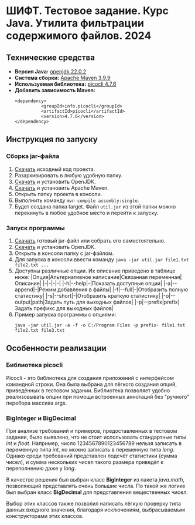 # ШИФТ. Тестовое задание. Курс Java. Утилита фильтрации содержимого файлов. 2024

## Технические средства
- **Версия Java:** [openjdk 22.0.2](https://openjdk.org/)
- **Система сборки:** [Apache Maven 3.9.9](https://maven.apache.org/index.html)
- **Используемая библиотека:** [picocli 4.7.6](https://picocli.info/)
- **Добавить зависимость Maven:**
  ```
  <dependency>
            <groupId>info.picocli</groupId>
            <artifactId>picocli</artifactId>
            <version>4.7.6</version>
  </dependency>
  ```
## Инструкция по запуску
### Сборка jar-файла
1. [Скачать](https://github.com/bluzord/TestTaskCFT/archive/refs/tags/release.zip) исходный код проекта.
3. Разархивировать в любую удобную папку.
4. [Скачать](https://jdk.java.net/22/) и установить OpenJDK.
5. [Скачать](https://maven.apache.org/download.cgi) и установить Apache Maven.
6. Открыть папку проекта в консоли.
7. Выполнить команду ```mvn compile assembly:single```.
8. Будет создана папка target. Файл ```util.jar``` из этой папки можно перекинуть в любое удобное место и перейти к запуску.

### Запуск программы
1. [Скачать](https://github.com/bluzord/TestTaskCFT/releases/download/release/util.jar) готовый jar-файл или собрать его самостоятельно.
2. [Скачать](https://jdk.java.net/22/) и установить OpenJDK.
4. Открыть в консоли папку с jar-файлом.
5. Для запуска в консоли ввести команду `java -jar util.jar file1.txt file2.txt ...`
6. Доступны различные опции. Их описание приведено в таблице ниже:
   |Опция|Альтернативное написание|Связанная переменная|Описание|
   |-|-|-|-|
   |-h|--help|-|Показать доступные опции|
   |-a|--append|-|Режим добавления в файлы|
   |-f|--full|-|Отобразить полную статистику|
   |-s|--short|-|Отобразить краткую статистику|
   |-o|--output|path|Задать путь для выходных файлов|
   |-p|--prefix|prefix|Задать префикс для выходных файлов|
7. Пример запуска программы с опциями:
   ```
   java -jar util.jar -a -f -o C:/Program Files -p prefix- file1.txt file2.txt file3.txt
   ```

## Особенности реализации
### Библиотека picocli
Picocli - это библиотека для создания приложений с интерфейсом командной строки. Она была выбрана для лёгкого создания опций, приведённых в тестовом задании. Библиотека позволяет удобно реализовывать опции при помощи встроенных аннотаций без "ручного" перебора массива args.
### BigInteger и BigDecimal
При анализе требований и примеров, предоставленных в тестовом задании, было выявлено, что не стоит использовать стандартные типы *int* и *float*.  Например, число $1234567890123456789$ нельзя записать в переменную типа *int*, но можно записать в переменную типа *long*. Однако среди требований представлен подсчёт статистики (сумма чисел), и сумма нескольких чисел такого размера приведёт к переполнению даже у *long*.

В качестве решения был выбран класс **BigInteger** из пакета *java.math*, позволяющий представлять очень большие числа. По такой же логике был выбран класс **BigDecimal** для представления вещественных чисел.

Выбор этих классов также позволил написать лёгкую проверку типа данных входного значения, благодаря исключениям, выбрасываемым конструкторами этих классов.
